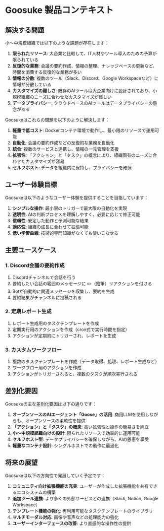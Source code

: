 # Goosuke 製品コンテキスト

## 解決する問題

小～中規模組織では以下のような課題が存在します：

1. **限られたリソース**: 大企業と比較して、IT人材やツール導入のための予算が限られている
2. **反復的な業務**: 会議の要約作成、情報の整理、ナレッジベースの更新など、時間を消費する反復的な業務が多い
3. **情報の分散**: 複数のツール（Slack、Discord、Google Workspaceなど）に情報が分散している
4. **カスタマイズの難しさ**: 既存のAIツールは大企業向けに設計されており、小規模組織のニーズに合わせたカスタマイズが難しい
5. **データプライバシー**: クラウドベースのAIツールはデータプライバシーの懸念がある

Goosukeはこれらの問題を以下のように解決します：

1. **軽量で低コスト**: Dockerコンテナ環境で動作し、最小限のリソースで運用可能
2. **自動化**: 会議の要約作成などの反復的な業務を自動化
3. **統合**: 複数のサービスと連携し、情報の一元管理を支援
4. **拡張性**: 「アクション」と「タスク」の概念により、組織固有のニーズに合わせたカスタマイズが容易
5. **セルフホスト**: データを組織内に保持し、プライバシーを確保

## ユーザー体験目標

Goosukeは以下のようなユーザー体験を提供することを目指しています：

1. **シンプルな操作**: 最小限のトリガーで最大限の自動化を実現
2. **透明性**: AIの判断プロセスを理解しやすく、必要に応じて修正可能
3. **信頼性**: 安定した動作と予測可能な結果
4. **適応性**: 組織の成長に合わせて拡張可能
5. **低い学習曲線**: 技術的専門知識がなくても使いこなせる

## 主要ユースケース

### 1. Discord会議の要約作成
1. Discordチャンネルで会話を行う
2. 要約したい会話の範囲のメッセージに ✏️（鉛筆）リアクションを付ける
3. Botが自動的に関連メッセージを収集し、要約を生成
4. 要約結果がチャンネルに投稿される

### 2. 定期レポート生成
1. レポート生成用のタスクテンプレートを作成
2. 定期実行用のアクションを作成（cron式で実行時間を指定）
3. アクションが定期的にトリガーされ、レポートを生成

### 3. カスタムワークフロー
1. 複数のタスクテンプレートを作成（データ取得、処理、レポート生成など）
2. ワークフロー用のアクションを作成
3. アクションがトリガーされると、複数のタスクが順次実行される

## 差別化要因

Goosukeの主な差別化要因は以下の通りです：

1. **オープンソースのAIエージェント「Goose」の活用**: 商用LLMを使用しながらも、オープンソースの柔軟性を提供
2. **「アクション」と「タスク」の概念**: 高い拡張性と操作の簡易さを両立
3. **小～中規模組織向けの設計**: 限られたリソースで効率的に運用可能
4. **セルフホスト型**: データプライバシーを確保しながら、AIの恩恵を享受
5. **軽量なコンテナ設計**: シングルホストでの動作に最適化

## 将来の展望

Goosukeは以下の方向性で発展していく予定です：

1. **コミュニティ向け拡張機能の充実**: ユーザーが作成した拡張機能を共有できるエコシステムの構築
2. **追加ツール連携**: より多くの外部サービスとの連携（Slack, Notion, Google Workspace）
3. **テンプレート機能の強化**: 再利用可能なタスクテンプレートのライブラリ
4. **マルチモーダル対応**: 画像や音声などの処理能力の強化
5. **ユーザーインターフェースの改善**: より直感的な操作性の提供